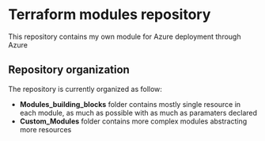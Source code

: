 # Terraform modules repository

This repository contains my own module for Azure deployment through Azure

## Repository organization

The repository is currently organized as follow:

- **Modules_building_blocks** folder contains mostly single resource in each module, as much as possible with as much as paramaters declared
- **Custom_Modules** folder contains more complex modules abstracting more resources
